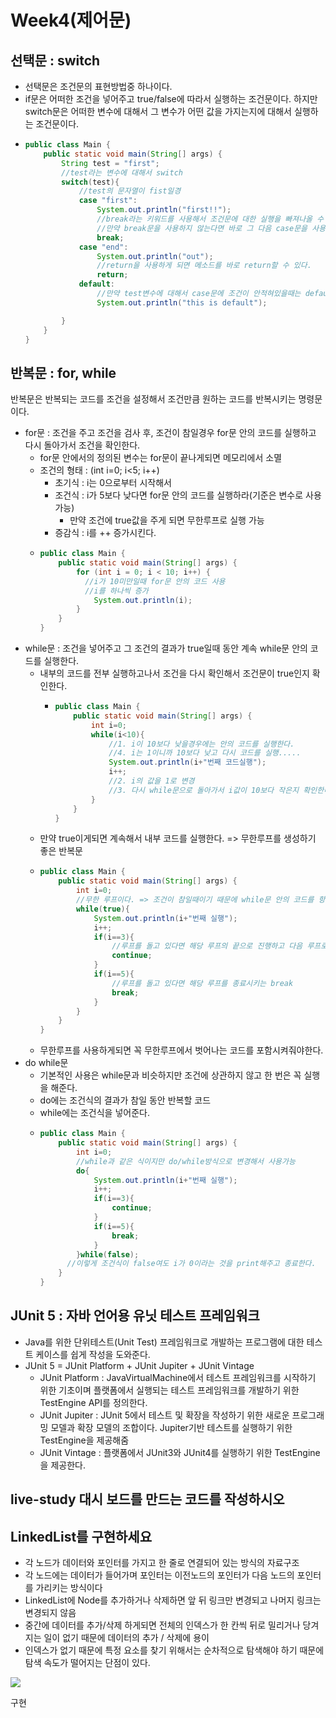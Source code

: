 # Week4\(제어문\)

## 선택문 : switch

* 선택문은 조건문의 표현방법중 하나이다.
* if문은 어떠한 조건을 넣어주고 true/false에 따라서 실행하는 조건문이다. 하지만 switch문은 어떠한 변수에 대해서 그 변수가 어떤 값을 가지는지에 대해서 실행하는 조건문이다.
* ```java
  public class Main {
      public static void main(String[] args) {
          String test = "first";
          //test라는 변수에 대해서 switch
          switch(test){
              //test의 문자열이 fist일경
              case "first":
                  System.out.println("first!!");
                  //break라는 키워드를 사용해서 조건문에 대한 실행을 빠져나올 수 있다.
                  //만약 break문을 사용하지 않는다면 바로 그 다음 case문을 사용하게 된다.
                  break;
              case "end":
                  System.out.println("out");
                  //return을 사용하게 되면 메소드를 바로 return할 수 있다.
                  return;
              default:
                  //만약 test변수에 대해서 case문에 조건이 안적혀있을때는 default부분을 실행한다.
                  System.out.println("this is default");

          }
      }
  }
  ```

## 반복문 : for, while

반복문은 반복되는 코드를 조건을 설정해서 조건만큼 원하는 코드를 반복시키는 명령문이다.

* for문 : 조건을 주고 조건을 검사 후, 조건이 참일경우 for문 안의 코드를 실행하고 다시 돌아가서 조건을 확인한다.
  * for문 안에서의 정의된 변수는 for문이 끝나게되면 메모리에서 소멸
  * 조건의 형태 : \(int i=0; i&lt;5; i++\)
    * 초기식 : i는 0으로부터 시작해서
    * 조건식 : i가 5보다 낮다면 for문 안의 코드를 실행하라\(기준은 변수로 사용가능\)
      * 만약 조건에 true값을 주게 되면 무한루프로 실행 가능
    * 증감식 :  i를 ++ 증가시킨다.
  * ```java
    public class Main {
        public static void main(String[] args) {
            for (int i = 0; i < 10; i++) {
              //i가 10미만일때 for문 안의 코드 사용
              //i를 하나씩 증가
                System.out.println(i);
            }
        }
    }
    ```
* while문 : 조건을 넣어주고 그 조건의 결과가 true일때 동안 계속 while문 안의 코드를 실행한다.
  * 내부의 코드를 전부 실행하고나서 조건을 다시 확인해서 조건문이 true인지 확인한다.
    * ```java
      public class Main {
          public static void main(String[] args) {
              int i=0;
              while(i<10){
                  //1. i이 10보다 낮을경우에는 안의 코드를 실행한다.
                  //4. i는 1이니까 10보다 낮고 다시 코드를 실행.....
                  System.out.println(i+"번째 코드실행");
                  i++;
                  //2. i의 값을 1로 변경
                  //3. 다시 while문으로 돌아가서 i값이 10보다 작은지 확인한다.
              }
          }
      }
      ```
  * 만약 true이게되면 계속해서 내부 코드를 실행한다. =&gt; 무한루프를 생성하기 좋은 반복문
  * ```java
    public class Main {
        public static void main(String[] args) {
            int i=0;
            //무한 루프이다. => 조건이 참일때이기 때문에 while문 안의 코드를 항상 실행
            while(true){
                System.out.println(i+"번째 실행");
                i++;
                if(i==3){
                    //루프를 돌고 있다면 해당 루프의 끝으로 진행하고 다음 루프로 넘어감 / continue이후의 문장은 실행되지 않는다.
                    continue;
                }
                if(i==5){
                    //루프를 돌고 있다면 해당 루프를 종료시키는 break
                    break;
                }
            }
        }
    }
    ```
  * 무한루프를 사용하게되면 꼭 무한루프에서 벗어나는 코드를 포함시켜줘야한다.
* do while문
  * 기본적인 사용은 while문과 비슷하지만 조건에 상관하지 않고 한 번은 꼭 실행을 해준다.
  * do에는 조건식의 결과가 참일 동안 반복할 코드
  * while에는 조건식을 넣어준다.
  * ```java
    public class Main {
        public static void main(String[] args) {
            int i=0;
            //while과 같은 식이지만 do/while방식으로 변경해서 사용가능
            do{
                System.out.println(i+"번째 실행");
                i++;
                if(i==3){
                    continue;
                }
                if(i==5){
                    break;
                }
            }while(false);
          //이렇게 조건식이 false여도 i가 0이라는 것을 print해주고 종료한다.
        }
    }
    ```

## JUnit 5 : 자바 언어용 유닛 테스트 프레임워크

* Java를 위한 단위테스트\(Unit Test\) 프레임워크로 개발하는 프로그램에 대한 테스트 케이스를 쉽게 작성을 도와준다.
* JUnit 5 = JUnit Platform + JUnit Jupiter + JUnit Vintage
  * JUnit Platform : JavaVirtualMachine에서 테스트 프레임워크를 시작하기 위한 기초이며 플랫폼에서 실행되는 테스트 프레임워크를 개발하기 위한 TestEngine API를 정의한다.
  * JUnit Jupiter : JUnit 5에서 테스트 및 확장을 작성하기 위한 새로운 프로그래밍 모델과 확장 모델의 조합이다. Jupiter기반 테스트를 실행하기 위한 TestEngine을 제공해줌
  * JUnit Vintage : 플랫폼에서 JUnit3와 JUnit4를 실행하기 위한 TestEngine을 제공한다.

## live-study 대시 보드를 만드는 코드를 작성하시오

## LinkedList를 구현하세요

* 각 노드가 데이터와 포인터를 가지고 한 줄로 연결되어 있는 방식의 자료구조
* 각 노드에는 데이터가 들어가며 포인터는 이전노드의 포인터가 다음 노드의 포인터를 가리키는 방식이다
* LinkedList에 Node를 추가하거나 삭제하면 앞 뒤 링크만 변경되고 나머지 링크는 변경되지 않음
* 중간에 데이터를 추가/삭제 하게되면 전체의 인덱스가 한 칸씩 뒤로 밀리거나 당겨지는 일이 없기 때문에 데이터의 추가 / 삭제에 용이
* 인덱스가 없기 때문에 특정 요소를 찾기 위해서는 순차적으로 탐색해야 하기 때문에 탐색 속도가 떨어지는 단점이 있다.

![](../.gitbook/assets/linkedlist.png)

구현


